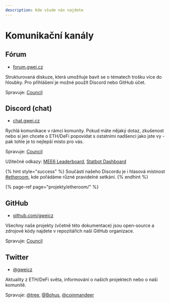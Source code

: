 ```yaml
---
description: Kde všude nás najdete
---
```


# Komunikační kanály

## Fórum

* [forum.gwei.cz](https://forum.gwei.cz/)

Strukturovaná diskuze, která umožňuje bavit se o tématech trošku více do hloubky. Pro přihlášení je možné použít Discord nebo GitHub účet.

Spravuje: [Council](council.md)

## Discord \(chat\)

* [chat.gwei.cz](https://discord.gg/FpxwbnM)

Rychlá komunikace v rámci komunity. Pokud máte nějaký dotaz, zkušenost nebo si jen chcete o ETH/DeFi popovídat s ostatními nadšenci jako jste vy - pak tohle je to nejlepší místo pro vás.

Spravuje: [Council](council.md)

Užitečné odkazy: [MEE6 Leaderboard](https://mee6.xyz/leaderboard/677477899464343582), [Statbot Dashboard](https://statbot.net/dashboard/677477899464343582)

{% hint style="success" %}
Součástí našeho Discordu je i hlasová místnost [\#etheroom](projekty/etheroom/), kde pořádáme různé pravidelné setkání.
{% endhint %}

{% page-ref page="projekty/etheroom/" %}

## GitHub

* [github.com/gweicz](https://github.com/gweicz)

Všechny naše projekty \(včetně této dokumentace\) jsou open-source a zdrojové kódy najdete v repozitářích naší GitHub organizace.

Spravuje: [Council](council.md)

## Twitter

* [@gweicz](https://twitter.com/gweicz)

Aktuality z ETH/DeFi světa, informování o našich projektech nebo o naší komunitě.

Spravuje: [@tree](https://forum.gwei.cz/u/tree), [@Bohus](https://forum.gwei.cz/u/bohus), [@coinmandeer](https://forum.gwei.cz/u/coinmandeer)

## 

